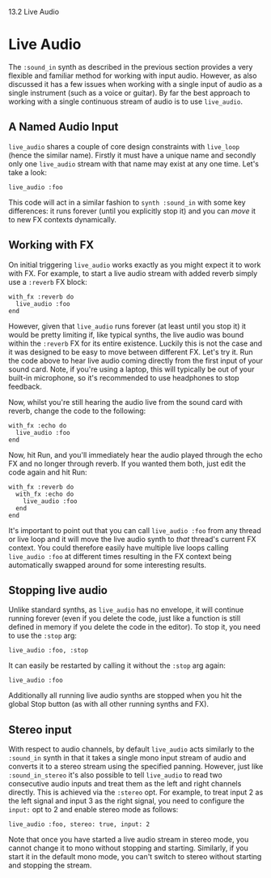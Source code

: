 13.2 Live Audio

# Live Audio

The `:sound_in` synth as described in the previous section provides a
very flexible and familiar method for working with input audio. However,
as also discussed it has a few issues when working with a single input
of audio as a single instrument (such as a voice or guitar). By far the
best approach to working with a single continuous stream of audio is to
use `live_audio`.

## A Named Audio Input

`live_audio` shares a couple of core design constraints with `live_loop`
(hence the similar name). Firstly it must have a unique name and
secondly only one `live_audio` stream with that name may exist at any
one time. Let's take a look:

```
live_audio :foo
```

This code will act in a similar fashion to `synth :sound_in` with some
key differences: it runs forever (until you explicitly stop it) and you
can *move* it to new FX contexts dynamically.


## Working with FX

On initial triggering `live_audio` works exactly as you might expect it
to work with FX. For example, to start a live audio stream with added
reverb simply use a `:reverb` FX block:

```
with_fx :reverb do
  live_audio :foo
end
```

However, given that `live_audio` runs forever (at least until you stop
it) it would be pretty limiting if, like typical synths, the live audio
was bound within the `:reverb` FX for its entire existence. Luckily this
is not the case and it was designed to be easy to move between different
FX. Let's try it. Run the code above to hear live audio coming directly
from the first input of your sound card. Note, if you're using a laptop,
this will typically be out of your built-in microphone, so it's
recommended to use headphones to stop feedback.

Now, whilst you're still hearing the audio live from the sound card with
reverb, change the code to the following:

```
with_fx :echo do
  live_audio :foo
end
```

Now, hit Run, and you'll immediately hear the audio played through the
echo FX and no longer through reverb. If you wanted them both, just edit
the code again and hit Run:

```
with_fx :reverb do
  with_fx :echo do
    live_audio :foo
  end
end
```

It's important to point out that you can call `live_audio :foo` from any
thread or live loop and it will move the live audio synth to *that*
thread's current FX context. You could therefore easily have multiple
live loops calling `live_audio :foo` at different times resulting in the
FX context being automatically swapped around for some interesting
results.


## Stopping live audio

Unlike standard synths, as `live_audio` has no envelope, it will
continue running forever (even if you delete the code, just like a
function is still defined in memory if you delete the code in the
editor). To stop it, you need to use the `:stop` arg:

```
live_audio :foo, :stop
```

It can easily be restarted by calling it without the `:stop` arg again:


```
live_audio :foo
```

Additionally all running live audio synths are stopped when you hit the
global Stop button (as with all other running synths and FX).

## Stereo input

With respect to audio channels, by default `live_audio` acts similarly
to the `:sound_in` synth in that it takes a single mono input stream of
audio and converts it to a stereo stream using the specified
panning. However, just like `:sound_in_stereo` it's also possible to
tell `live_audio` to read two consecutive audio inputs and treat them as
the left and right channels directly. This is achieved via the `:stereo`
opt. For example, to treat input 2 as the left signal and input 3 as the
right signal, you need to configure the `input:` opt to 2 and enable
stereo mode as follows:

```
live_audio :foo, stereo: true, input: 2
```

Note that once you have started a live audio stream in stereo mode, you
cannot change it to mono without stopping and starting. Similarly, if
you start it in the default mono mode, you can't switch to stereo
without starting and stopping the stream.
